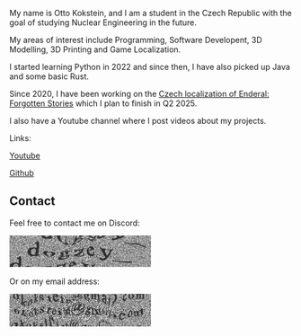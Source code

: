 My name is Otto Kokstein, and I am a student in the Czech Republic with the goal of studying Nuclear Engineering in the future.

My areas of interest include Programming, Software Developent, 3D Modelling, 3D Printing and Game Localization.

I started learning Python in 2022 and since then, I have also picked up Java and some basic Rust.

Since 2020, I have been working on the [Czech localization of Enderal: Forgotten Stories](enderal-localization-en.md) which I plan to finish in Q2 2025.

I also have a Youtube channel where I post videos about my projects.

Links:

[Youtube](https://www.youtube.com/@ottokokstein/videos)

[Github](https://github.com/ottokokstein)

## Contact

Feel free to contact me on Discord:

<img src="images/discord.png" alt="Discord username" style="width: 50%;" />

Or on my email address:

<img src="images/email.png" alt="Email address" style="width: 50%;" />
